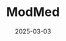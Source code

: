 ---  
layout: startup_page  
title: "ModMed"  
id: "modmed.com"  
permalink: "/modmedmodmed.com03032025/"  
website: "https://www.modmed.com/"  
funding_round: "Growth Financing"  
funding_amount: ""  
investors: "Clearlake Capital Group"  
about: "ModMed is a SaaS technology company focused on the healthcare industry. They develop AI-powered medical practice technology to support the unique needs of providers and their staff, offering a comprehensive suite of solutions for electronic health records, practice management, revenue cycle management, patient engagement, and payment processing."  
markets: "Healthtech, SaaS"  
hq: "Boca Raton, Florida, United States"  
founded_year: "2010"  
linkedin: "https://www.linkedin.com/company/modernizing-medicine/"  
twitter: "https://twitter.com/modmed"  
instagram: "https://instagram.com/therealmodmed"  
facebook: "https://www.facebook.com/ModernizingMedicine"  
crunchbase: "https://www.crunchbase.com/organization/modernizing-medicine"  
pitchbook: "https://pitchbook.com/profiles/company/55196-20"  

date_display: "03-Mar-2025"  
date: "2025-03-03"

# SEO Optimization  
meta_title: "ModMed - Growth Financing"  
meta_description: "ModMed, ModMed is a SaaS technology company focused on the healthcare industry. They develop AI-powered medical practice technology to support the unique need..."  
meta_keywords: "ModMed, Healthtech, SaaS, Growth Financing funding"  
canonical_url: "https://startup.projectstartups.com/modmedmodmed.com03032025/"  
---